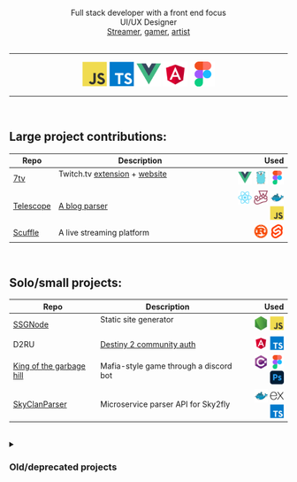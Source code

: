 <br />
<div align="center">
  <div>Full stack developer with a front end focus</div>
  <div>UI/UX Designer</div>
  <div><a href="https://www.twitch.tv/sirinoks">Streamer</a>, <a href="https://steamcommunity.com/id/aisik28/">gamer</a>, <a href="https://www.patreon.com/SilkDragon">artist</a></div>
</div>
<br />


---
<div align="center">

<img width="45vw" src="assets/javascript-original.svg" alt="JavaScript logo" />
<img width="45vw" src="assets/typescript-original.svg" alt="Typescript logo" />
<img width="45vw" src="assets/vuejs-original.svg" alt="Vuejs logo" />
<img width="45vw" src="assets/angular-original.svg" alt="Angular logo" />
<img width="45vw" src="assets/figma-original.svg" alt="Figma logo" />
</div>

---

<br />

## Large project contributions: ##

| Repo | Description | Used |
| ----- | -------------------------------------- | -----: |
| [7tv](https://github.com/SevenTV/SevenTV) | Twitch.tv [extension](https://chromewebstore.google.com/detail/7tv) + [website](https://7tv.app/) &nbsp; &nbsp; &nbsp; &nbsp; &nbsp; &nbsp; &nbsp; &nbsp; &nbsp; &nbsp; &nbsp; &nbsp; &nbsp; &nbsp; &nbsp; &nbsp; &nbsp; &nbsp; &nbsp; | <img width="25vw" src="assets/vuejs-original.svg" alt="Vue.js logo" /> <img width="25vw" src="assets/go-original.svg" alt="Go logo" /> <img width="25vw" src="assets/figma-original.svg" alt="Figma logo" /> |
| [Telescope](https://github.com/Seneca-CDOT/telescope) | [A blog parser](https://telescope.cdot.systems/) |  <img width="25vw" src="assets/react-original.svg" alt="React logo" /> <img width="25vw" src="assets/jest-plain.svg" alt="Jest logo" /> <img width="25vw" src="assets/docker-original.svg" alt="Docker logo" /> <img width="25vw" src="assets/javascript-original.svg" alt="JavaScript logo" /> |
| [Scuffle](https://github.com/ScuffleTV/scuffle) | A live streaming platform | <img width="25vw" src="assets/rust-original.svg" alt="Rust logo" /> <img width="25vw" src="assets/svelte-original.svg" alt="Svelte logo" /> |

<br />

## Solo/small projects: ##

| Repo | Description | Used |
| ----- | -------------------------------------- | ---: |
| [SSGNode](https://github.com/sirinoks/SSGNode) | Static site generator &nbsp; &nbsp; &nbsp; &nbsp; &nbsp; &nbsp; &nbsp; &nbsp; &nbsp; &nbsp; &nbsp; &nbsp; &nbsp; &nbsp; &nbsp; &nbsp; &nbsp; &nbsp; &nbsp; | <img width="25vw" src="assets/nodejs-original.svg" alt="Node.js logo" /> <img width="25vw" src="assets/javascript-original.svg" alt="JavaScript logo" />|
| D2RU | [Destiny 2 community auth](https://d2lfg.ru/authorization) | <img width="25vw" src="assets/angular-original.svg" alt="Angular logo" /> <img width="25vw" src="assets/typescript-original.svg" alt="TypeScript logo" />  |
| [King of the garbage hill](https://github.com/mylorik/King-of-the-Garbage-Hill) | Mafia-style game through a discord bot | <img width="25vw" src="assets/csharp-original.svg" alt="C# logo" /> <img width="25vw" src="assets/figma-original.svg" alt="Figma logo" /> <img width="25vw" src="assets/photoshop-original.svg" alt="Photoshop logo" /> |
| [SkyClanParser](https://github.com/sirinoks/skyClanParser) | Microservice parser API for Sky2fly | <img width="25vw" src="assets/docker-original.svg" alt="Docker logo" /> <img width="25vw" src="assets/express-original.svg" alt="Express.js logo" /> <img width="25vw" src="assets/typescript-original.svg" alt="TypeScript logo" />  |

<br />

<details>
<summary><h3>Old/deprecated projects</h3></summary>

| Repo | Description | Used |
| ----- | -------------------------------------- | ---: |
| [BetterBTP](https://github.com/sirinoks/Better-BTP-chrome) | Chrome extension to enhance website readability | <img width="25vw" src="assets/css3-original.svg" alt="CSS3 logo" /> <img width="25vw" src="assets/javascript-original.svg" alt="JavaScript logo" /> |
| [MailGunAPI](https://github.com/sirinoks/mailGunApi) | API for Mailgun | <img width="25vw" src="assets/csharp-original.svg" alt="C# logo" /> <img width="25vw" src="assets/dot-net-original.svg" alt=".NET logo" /> <img width="25vw" src="assets/javascript-original.svg" alt="JavaScript logo" /> |
| [Layout editor](https://github.com/sirinoks/layoutEditor) | Drag and drop layout editor |  <img width="25vw" src="assets/express-original.svg" alt="Express.js logo" /> <img width="25vw" src="assets/jquery-original.svg" alt="jQuery logo" /> <img width="25vw" src="assets/json-original.svg" alt="JSON logo" /> <img width="25vw" src="assets/javascript-original.svg" alt="JavaScript logo" /> |
</details>